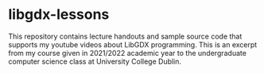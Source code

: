 # libgdx-lessons
This repository contains lecture handouts and sample source code that supports my youtube videos about LibGDX programming. This is an excerpt from my course given in 2021/2022 academic year to the undergraduate computer science class at University College Dublin.
